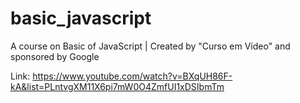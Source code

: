 # basic_javascript
 A course on Basic of JavaScript | Created by "Curso em Vídeo" and sponsored by Google

 Link: https://www.youtube.com/watch?v=BXqUH86F-kA&list=PLntvgXM11X6pi7mW0O4ZmfUI1xDSIbmTm
